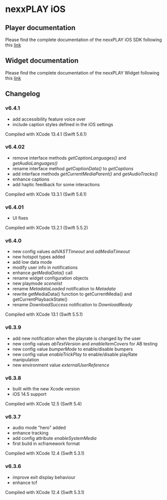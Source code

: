 # nexxPLAY iOS 

## Player documentation

Please find the complete documentation of the nexxPLAY iOS SDK following this [link](https://play.docs.nexx.cloud/native-players/nexxplay-for-ios)

## Widget documentation

Please find the complete documentation of the nexxPLAY Widget following this [link](https://play.docs.nexx.cloud/widgets/widgets-for-native-apps/ios-widget)

## Changelog

### v6.4.1
- add accessibility feature voice over
- include caption styles defined in the iOS settings

Compiled with XCode 13.4.1 (Swift 5.6.1)

### v6.4.02

- remove interface methods _getCaptionLanguages()_ and _getAudioLanguages()_
- rename interface method _getCaptionData()_ to _getCaptions_
- add interface methods _getCurrentMediaParent()_ and _getAudioTracks()_
- enhance captions
- add haptic feedback for some interactions

Compiled with XCode 13.3.1 (Swift 5.6.1)

### v6.4.01

- UI fixes

Compiled with XCode 13.2.1 (Swift 5.5.2)

### v6.4.0

- new config values  _adVASTTimeout_ and _adMediaTimeout_  
- new hotspot types added
- add low data mode
- modify user info in notifications
- enhance _getMediaData()_ call
- rename widget configuration objects
- new playmode _scenelist_
- rename _MetadataLoaded_ notification to _Metadata_
- rewrite getMediaData() function to getCurrentMedia() and getCurrentPlaybackState()
- rename _DownloadSuccess_ notification to _DownloadReady_

Compiled with XCode 13.1 (Swift 5.5.1)

### v6.3.9
- add new notification when the playrate is changed by the user
- new config values _abTestVersion_ and _enableItemCovers_  for AB testing
- new config value _bumperMode_ to enable/disable bumpers
- new config value _enableTrickPlay_ to enable/disable playRate manipulation
- new environment value _externalUserReference_


### v6.3.8
- built with the new Xcode version
- iOS 14.5 support

Compiled with XCode 12.5 (Swift 5.4)

### v6.3.7
- audio mode "hero" added
- enhance tracking 
- add config attribute _enableSystemMedia_
- first build in xcframework format

Compiled with XCode 12.4 (Swift 5.3.1)

### v6.3.6
- improve exit display behaviour
- enhance tcf 

Compiled with XCode 12.4 (Swift 5.3.1)
